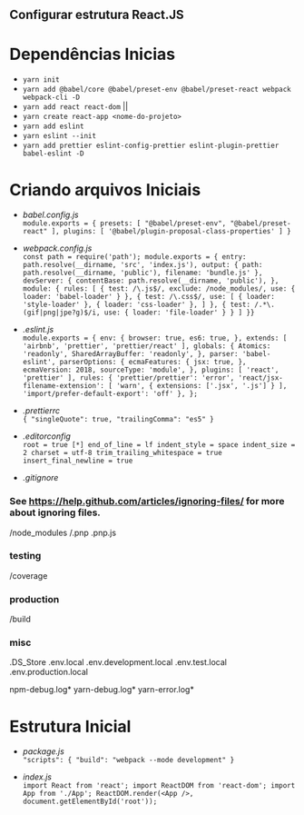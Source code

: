 ## Configurar estrutura React.JS

# Dependências Inicias

- `yarn init`
- `yarn add @babel/core @babel/preset-env @babel/preset-react webpack webpack-cli -D`
- `yarn add react react-dom` ||
- `yarn create react-app <nome-do-projeto>`
- `yarn add eslint`
- `yarn eslint --init`
- `yarn add prettier eslint-config-prettier eslint-plugin-prettier babel-eslint -D`

# Criando arquivos Iniciais

- _babel.config.js_ <br />
  `module.exports = { presets: [ "@babel/preset-env", "@babel/preset-react" ], plugins: [ '@babel/plugin-proposal-class-properties' ] }`

- _webpack.config.js_ <br />
  `const path = require('path'); module.exports = { entry: path.resolve(__dirname, 'src', 'index.js'), output: { path: path.resolve(__dirname, 'public'), filename: 'bundle.js' }, devServer: { contentBase: path.resolve(__dirname, 'public'), }, module: { rules: [ { test: /\.js$/, exclude: /node_modules/, use: { loader: 'babel-loader' } }, { test: /\.css$/, use: [ { loader: 'style-loader' }, { loader: 'css-loader' }, ] }, { test: /.*\.(gif|png|jpe?g)$/i, use: { loader: 'file-loader' } } ] }}`

- _.eslint.js_ <br />
  `module.exports = { env: { browser: true, es6: true, }, extends: [ 'airbnb', 'prettier', 'prettier/react' ], globals: { Atomics: 'readonly', SharedArrayBuffer: 'readonly', }, parser: 'babel-eslint', parserOptions: { ecmaFeatures: { jsx: true, }, ecmaVersion: 2018, sourceType: 'module', }, plugins: [ 'react', 'prettier' ], rules: { 'prettier/prettier': 'error', 'react/jsx-filename-extension': [ 'warn', { extensions: ['.jsx', '.js'] } ], 'import/prefer-default-export': 'off' }, };`

- _.prettierrc_ <br />
  `{ "singleQuote": true, "trailingComma": "es5" }`

- _.editorconfig_ <br />
  `root = true [*] end_of_line = lf indent_style = space indent_size = 2 charset = utf-8 trim_trailing_whitespace = true insert_final_newline = true`

- _.gitignore_ <br />

### See https://help.github.com/articles/ignoring-files/ for more about ignoring files.

/node_modules
/.pnp
.pnp.js

### testing

/coverage

### production

/build

### misc

.DS_Store
.env.local
.env.development.local
.env.test.local
.env.production.local

npm-debug.log*
yarn-debug.log*
yarn-error.log\*

# Estrutura Inicial

- _package.js_ <br />
  `"scripts": { "build": "webpack --mode development" }`

- _index.js_ <br />
  `import React from 'react'; import ReactDOM from 'react-dom'; import App from './App'; ReactDOM.render(<App />, document.getElementById('root'));`

